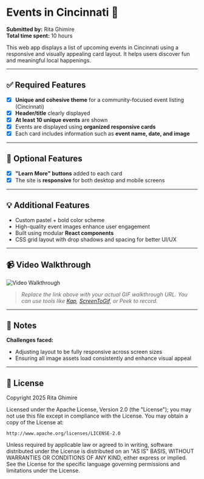 # Events in Cincinnati 🎉

**Submitted by:** Rita Ghimire  
**Total time spent:** 10 hours

This web app displays a list of upcoming events in Cincinnati using a responsive and visually appealing card layout. It helps users discover fun and meaningful local happenings.

---

## ✅ Required Features

- [x] **Unique and cohesive theme** for a community-focused event listing (Cincinnati)
- [x] **Header/title** clearly displayed
- [x] **At least 10 unique events** are shown
- [x] Events are displayed using **organized responsive cards**
- [x] Each card includes information such as **event name, date, and image**

---

## 🌟 Optional Features

- [x] **"Learn More" buttons** added to each card
- [x] The site is **responsive** for both desktop and mobile screens

---

## 💡 Additional Features

- Custom pastel + bold color scheme
- High-quality event images enhance user engagement
- Built using modular **React components**
- CSS grid layout with drop shadows and spacing for better UI/UX

---

## 📹 Video Walkthrough

![Video Walkthrough](https://imgur.com/a/55hg7Be)

> *Replace the link above with your actual GIF walkthrough URL. You can use tools like [Kap](https://getkap.co/), [ScreenToGif](https://www.screentogif.com/), or Peek to record.*

---

## 🧠 Notes

**Challenges faced:**
- Adjusting layout to be fully responsive across screen sizes
- Ensuring all image assets load consistently and enhance visual appeal

---

## 📜 License

Copyright 2025 Rita Ghimire

Licensed under the Apache License, Version 2.0 (the "License");
you may not use this file except in compliance with the License.
You may obtain a copy of the License at:

    http://www.apache.org/licenses/LICENSE-2.0

Unless required by applicable law or agreed to in writing, software
distributed under the License is distributed on an "AS IS" BASIS,
WITHOUT WARRANTIES OR CONDITIONS OF ANY KIND, either express or implied.
See the License for the specific language governing permissions and
limitations under the License.
